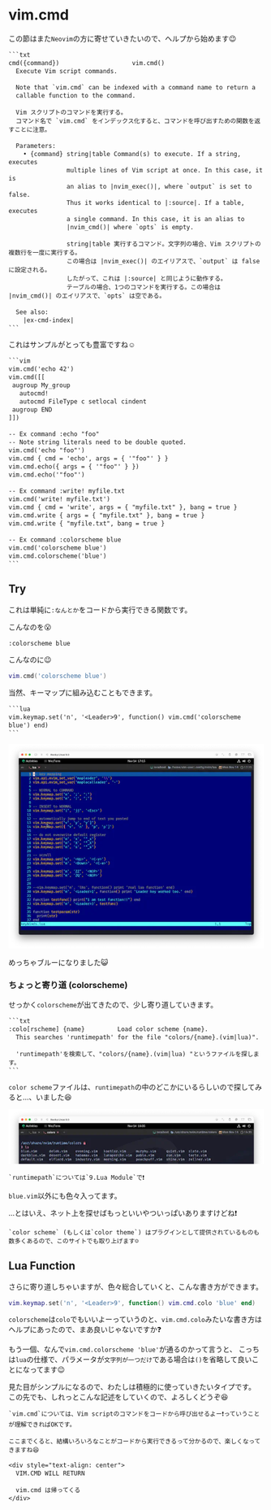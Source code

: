 # vim.cmd

この節はまた`Neovim`の方に寄せていきたいので、ヘルプから始めます😉

~~~admonish info title=":h vim.cmd"
```txt
cmd({command})                    vim.cmd()
  Execute Vim script commands.

  Note that `vim.cmd` can be indexed with a command name to return a
  callable function to the command.

  Vim スクリプトのコマンドを実行する。
  コマンド名で `vim.cmd` をインデックス化すると、コマンドを呼び出すための関数を返すことに注意。

  Parameters:
    • {command} string|table Command(s) to execute. If a string, executes
                multiple lines of Vim script at once. In this case, it is
                an alias to |nvim_exec()|, where `output` is set to false.
                Thus it works identical to |:source|. If a table, executes
                a single command. In this case, it is an alias to
                |nvim_cmd()| where `opts` is empty.

                string|table 実行するコマンド。文字列の場合、Vim スクリプトの複数行を一度に実行する。
                この場合は |nvim_exec()| のエイリアスで、`output` は false に設定される。
                したがって、これは |:source| と同じように動作する。
                テーブルの場合、1つのコマンドを実行する。この場合は |nvim_cmd()| のエイリアスで、`opts` は空である。

  See also:
    |ex-cmd-index|
```
~~~

これはサンプルがとっても豊富ですね☺️

~~~admonish info title=":h vim.cmd"
```vim
vim.cmd('echo 42')
vim.cmd([[
 augroup My_group
   autocmd!
   autocmd FileType c setlocal cindent
 augroup END
]])

-- Ex command :echo "foo"
-- Note string literals need to be double quoted.
vim.cmd('echo "foo"')
vim.cmd { cmd = 'echo', args = { '"foo"' } }
vim.cmd.echo({ args = { '"foo"' } })
vim.cmd.echo('"foo"')

-- Ex command :write! myfile.txt
vim.cmd('write! myfile.txt')
vim.cmd { cmd = 'write', args = { "myfile.txt" }, bang = true }
vim.cmd.write { args = { "myfile.txt" }, bang = true }
vim.cmd.write { "myfile.txt", bang = true }

-- Ex command :colorscheme blue
vim.cmd('colorscheme blue')
vim.cmd.colorscheme('blue')
```
~~~

## Try

これは単純に`:なんとか`をコードから実行できる関数です。

こんなのを😮

```vim
:colorscheme blue
```

こんなのに😉

```lua
vim.cmd('colorscheme blue')
```

当然、キーマップに組み込むこともできます。

~~~admonish example
```lua
vim.keymap.set('n', '<Leader>9', function() vim.cmd('colorscheme blue') end)
```
~~~

![blue](img/blue.webp)

めっちゃブルーになりました😺

### ちょっと寄り道 (colorscheme)

せっかく`colorscheme`が出てきたので、少し寄り道していきます。

~~~admonish info title=":h colorscheme"
```txt
:colo[rscheme] {name}	      Load color scheme {name}.
  This searches 'runtimepath' for the file "colors/{name}.(vim|lua)".

  'runtimepath'を検索して、"colors/{name}.(vim|lua) "というファイルを探します。
```
~~~

`color scheme`ファイルは、`runtimepath`の中のどこかにいるらしいので探してみると...、いました😆

![colors](img/colors.webp)

```admonish note
`runtimepath`については`9.Lua Module`で❗
```

`blue.vim`以外にも色々入ってます。

...とはいえ、ネット上を探せばもっといいやついっぱいありますけどね❗

```admonish note
`color scheme` (もしくは`color theme`) はプラグインとして提供されているものも数多くあるので、このサイトでも取り上げます☺️
```

## Lua Function

さらに寄り道しちゃいますが、色々総合していくと、こんな書き方ができます。

```lua
vim.keymap.set('n', '<Leader>9', function() vim.cmd.colo 'blue' end)
```

`colorscheme`は`colo`でもいいよーっていうのと、`vim.cmd.colo`みたいな書き方はヘルプにあったので、まあ良いじゃないですか❓

もう一個、なんで`vim.cmd.colorscheme 'blue'`が通るのかって言うと、
こっちは`lua`の仕様で、パラメータが`文字列が一つだけ`である場合は`()`を省略して良いことになってます😉

見た目がシンプルになるので、わたしは積極的に使っていきたいタイプです。
この先でも、しれっとこんな記述をしていくので、よろしくどうぞ😆

```admonish success
`vim.cmd`については、Vim scriptのコマンドをコードから呼び出せるよー❗っていうことが理解できればOKです。

ここまでくると、結構いろいろなことがコードから実行できるって分かるので、楽しくなってきますね😆
```

```admonish success title=""
<div style="text-align: center">
  VIM.CMD WILL RETURN

  vim.cmd は帰ってくる
</div>
```
